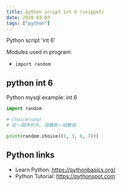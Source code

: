 ```yaml
---
title: python script int 6 (snippet)
date: 2020-03-03
tags: ["python"]
---
```

Python script 'int 6'


Modules used in program: 
* `import random`

## python int 6

Python mysql example: int 6

```python
import random

# choice(seq)
# 從一個序列中, 隨機取一個數值

print(random.choice((1, 3, 8, 7)))

```

## Python links

- Learn Python: https://pythonbasics.org/
- Python Tutorial: https://pythonspot.com
